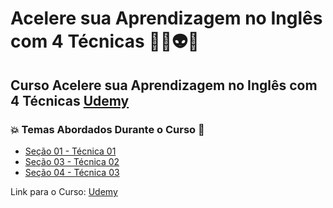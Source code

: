 # Acelere sua Aprendizagem no Inglês com 4 Técnicas 👨‍💻👽🤯
## Curso Acelere sua Aprendizagem no Inglês com 4 Técnicas [Udemy](https://www.udemy.com/course/4-tecnicas-para-aprender-ingles-de-forma-muito-rapida/)
### 💥 Temas Abordados Durante o Curso 🚀
- [Seção 01 - Técnica 01](https://github.com/romulovieira777/Acelere_sua_aprendizagem_no_Ingles_com_4_tecnicas/tree/main/Se%C3%A7cao_01_Tecnica_01)
- [Seção 03 - Técnica 02](https://github.com/romulovieira777/Acelere_sua_aprendizagem_no_Ingles_com_4_tecnicas/tree/main/Section_03_Tecnica_02)
- [Seção 04 - Técnica 03](https://github.com/romulovieira777/Acelere_sua_aprendizagem_no_Ingles_com_4_tecnicas/tree/main/Section_04_Tecnica_03)

Link para o Curso: [Udemy](https://www.udemy.com/course/4-tecnicas-para-aprender-ingles-de-forma-muito-rapida/)

